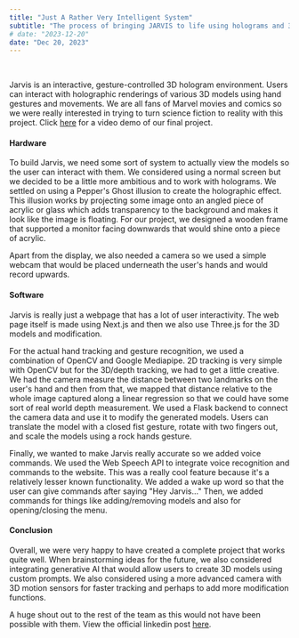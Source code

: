 ```yaml
---
title: "Just A Rather Very Intelligent System"
subtitle: "The process of bringing JARVIS to life using holograms and 3D models"
# date: "2023-12-20"
date: "Dec 20, 2023"
---
```


<br>

Jarvis is an interactive, gesture-controlled 3D hologram environment. Users can interact with holographic renderings of various 3D models using hand gestures and movements. We are all fans of Marvel movies and comics so we were really interested in trying to turn science fiction to reality with this project. Click [here](https://www.youtube.com/watch?v=qOElePxRUAs) for a video demo of our final project.

#### Hardware

To build Jarvis, we need some sort of system to actually view the models so the user can interact with them. We considered using a normal screen but we decided to be a little more ambitious and to work with holograms. We settled on using a Pepper's Ghost illusion to create the holographic effect. This illusion works by projecting some image onto an angled piece of acrylic or glass which adds transparency to the background and makes it look like the image is floating. For our project, we designed a wooden frame that supported a monitor facing downwards that would shine onto a piece of acrylic.

Apart from the display, we also needed a camera so we used a simple webcam that would be placed underneath the user's hands and would record upwards.

#### Software

Jarvis is really just a webpage that has a lot of user interactivity. The web page itself is made using Next.js and then we also use Three.js for the 3D models and modification.

For the actual hand tracking and gesture recognition, we used a combination of OpenCV and Google Mediapipe. 2D tracking is very simple with OpenCV but for the 3D/depth tracking, we had to get a little creative. We had the camera measure the distance between two landmarks on the user's hand and then from that, we mapped that distance relative to the whole image captured along a linear regression so that we could have some sort of real world depth measurement. We used a Flask backend to connect the camera data and use it to modify the generated models. Users can translate the model with a closed fist gesture, rotate with two fingers out, and scale the models using a rock hands gesture.

Finally, we wanted to make Jarvis really accurate so we added voice commands. We used the Web Speech API to integrate voice recognition and commands to the website. This was a really cool feature because it's a relatively lesser known functionality. We added a wake up word so that the user can give commands after saying "Hey Jarvis..." Then, we added commands for things like adding/removing models and also for opening/closing the menu.

#### Conclusion

Overall, we were very happy to have created a complete project that works quite well. When brainstorming ideas for the future, we also considered integrating generative AI that would allow users to create 3D models using custom prompts. We also considered using a more advanced camera with 3D motion sensors for faster tracking and perhaps to add more modification functions.

A huge shout out to the rest of the team as this would not have been possible with them. View the official linkedin post [here](https://www.linkedin.com/posts/brian-w-zhang_this-week-i-built-jarvis-an-interactive-ugcPost-7139736079917596672-yE_Q?utm_source=share&utm_medium=member_desktop).
